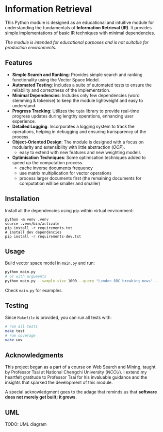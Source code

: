 # Information Retrieval

This Python module is designed as an educational and intuitive module for understanding the fundamentals of **Information Retrieval (IR)**.
It provides simple implementations of basic IR techniques with minimal dependencies.

*The module is intended for educational purposes and is not suitable for production environments.*

## Features

- **Simple Search and Ranking**: Provides simple search and ranking functionality using the Vector Space Model.
- **Automated Testing**: Includes a suite of automated tests to ensure the reliability and correctness of the implementation.
- **Minimal Dependencies**: Includes only few dependencies (word stemming & tokenise) to keep the module lightweight and easy to understand.
- **Progress Tracking**: Utilizes the `tqdm` library to provide real-time progress updates during lengthy operations, enhancing user experience.
- **Detailed Logging**: Incorporates a logging system to track the operations, helping in debugging and ensuring transparency of the process.
- **Object-Oriented Design**: The module is designed with a focus on modularity and extensibility with little abstraction (*OOP*).
  - easy to extend with new features and new weighting models
- **Optimisation Techniques**: Some optimisation techniques added to speed up the computation process.
  - cache inverse documents frequency
  - use matrix multiplication for vector operations
  - process larger documents first (the remaining documents for computation will be smaller and smaller)

## Installation

Install all the dependencies using `pip` within virtual environment:

```terminal
python -m venv .venv
source .venv/bin/activate
pip install -r requirements.txt
# install dev dependencies
pip install -r requirements-dev.txt
```

## Usage

Build vector space model in `main.py` and run:

```bash
python main.py
# or with arguments
python main.py --sample-size 1000 --query "London BBC breaking news" --logging-level CRITICAL
```

Check `main.py` for examples.

## Testing

Since `Makefile` is provided, you can run all tests with:

```bash
# run all tests
make test
# run coverage
make cov
```

## Acknowledgments

This project began as a part of a course on Web Search and Mining, taught by Professor Tsai at National Chengchi University (*NCCU*). I extend my heartfelt gratitude to Professor Tsai for his invaluable guidance and the insights that sparked the development of this module.

A special acknowledgment goes to the adage that reminds us that **software does not merely get built; it grows**.

## UML

TODO: UML diagram
